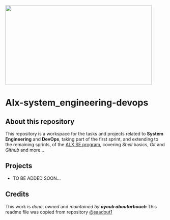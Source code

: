 <img src="https://i2.wp.com/devana.rs/blog/wp-content/uploads/2015/08/devops.jpg?fit=1200%2C800" width=460 height=250>

# Alx-system_engineering-devops
## About this repository
This repository is a workspace for the tasks and projects related to **System Engineering** and **DevOps**, taking part of the first sprint, and extending to the remaining sprints, of the [ALX SE program](https://www.alxafrica.com/software-engineering-2022), covering *Shell* basics, *Git* and *Github* and more...
## Projects
  - TO BE ADDED SOON...
## Credits
This work is *done*, *owned* and *maintained* *by* ***ayoub aboutarbouch***
This readme file was copied from repository [@saadout1](https://twitter.com/saadout1)
